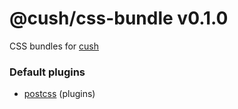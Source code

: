 # @cush/css-bundle v0.1.0

CSS bundles for [cush][1]

### Default plugins
- [postcss][2] (plugins)

[1]: https://github.com/aleclarson/cush
[2]: https://github.com/cushJS/cush-plugin-postcss
